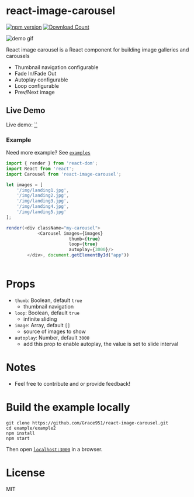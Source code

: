 # react-image-carousel 

[![npm version](https://badge.fury.io/js/react-image-carousel.svg)](https://www.npmjs.com/package/react-image-carousel)
[![Download Count](http://img.shields.io/npm/dm/react-image-carousel.svg?style=flat)](https://www.npmjs.com/package/react-image-carousel)

![demo gif](https://www.npmjs.com/package/react-image-carousel/tree/master/example/example2/screenshot.png)

React image carousel is a React component for building image galleries and carousels
* Thumbnail navigation configurable
* Fade In/Fade Out
* Autoplay configurable
* Loop configurable
* Prev/Next image

## Live Demo 
Live demo: [``]()



### Example
Need more example? See [`examples`](https://github.com/Grace951/react-image-carousel/tree/master/example)
```js
import { render } from 'react-dom';
import React from 'react';
import Carousel from 'react-image-carousel';

let images = [
	'/img/landing1.jpg',
	'/img/landing2.jpg',
	'/img/landing3.jpg',
	'/img/landing4.jpg',
	'/img/landing5.jpg'
];

render(<div className="my-carousel">
			<Carousel images={images} 
						thumb={true}
						loop={true}
						autoplay={3000}/>
		</div>, document.getElementById("app"))
		
```

# Props

* `thumb`: Boolean, default `true`
    * thumbnail navigation
* `loop`: Boolean, default `true`
  * infinite sliding
* `image`: Array, default `[]`
   * source of images to show
* `autoplay`: Number, default `3000`
   * add this prop to enable autoplay, the value is set to slide interval

# Notes
* Feel free to contribute and or provide feedback!   

# Build the example locally

```
git clone https://github.com/Grace951/react-image-carousel.git
cd example/example2
npm install
npm start
```

Then open [`localhost:3000`](http://localhost:3000) in a browser.


# License

MIT
